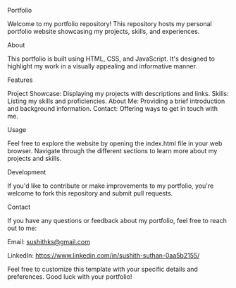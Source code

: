 Portfolio 

Welcome to my portfolio repository! This repository hosts my personal portfolio website showcasing my projects, skills, and experiences. 

About 

This portfolio is built using HTML, CSS, and JavaScript. It's designed to highlight my work in a visually appealing and informative manner. 

Features

Project Showcase: Displaying my projects with descriptions and links. 
Skills: Listing my skills and proficiencies. 
About Me: Providing a brief introduction and background information. 
Contact: Offering ways to get in touch with me. 

Usage 

Feel free to explore the website by opening the index.html file in your web browser. Navigate through the different sections to learn more about my projects and skills. 

Development 

If you'd like to contribute or make improvements to my portfolio, you're welcome to fork this repository and submit pull requests. 

Contact 

If you have any questions or feedback about my portfolio, feel free to reach out to me: 

Email: sushithks@gmail.com

LinkedIn: https://www.linkedin.com/in/sushith-suthan-0aa5b2155/

Feel free to customize this template with your specific details and preferences. Good luck with your portfolio!
